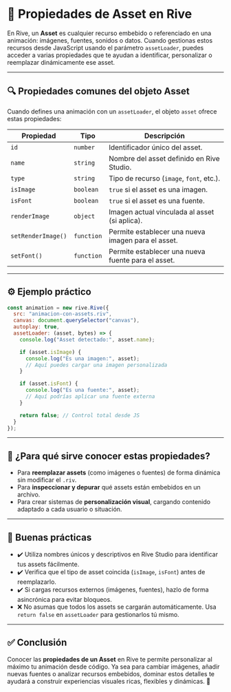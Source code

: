 # 🧩 Propiedades de Asset en Rive

En Rive, un **Asset** es cualquier recurso embebido o referenciado en una animación: imágenes, fuentes, sonidos o datos. Cuando gestionas estos recursos desde JavaScript usando el parámetro `assetLoader`, puedes acceder a varias propiedades que te ayudan a identificar, personalizar o reemplazar dinámicamente ese asset.

---

## 🔍 Propiedades comunes del objeto Asset

Cuando defines una animación con un `assetLoader`, el objeto `asset` ofrece estas propiedades:

| Propiedad            | Tipo        | Descripción                                                             |
|----------------------|-------------|-------------------------------------------------------------------------|
| `id`                 | `number`    | Identificador único del asset.                                         |
| `name`               | `string`    | Nombre del asset definido en Rive Studio.                              |
| `type`               | `string`    | Tipo de recurso (`image`, `font`, etc.).                               |
| `isImage`            | `boolean`   | `true` si el asset es una imagen.                                      |
| `isFont`             | `boolean`   | `true` si el asset es una fuente.                                      |
| `renderImage`        | `object`    | Imagen actual vinculada al asset (si aplica).                          |
| `setRenderImage()`   | `function`  | Permite establecer una nueva imagen para el asset.                     |
| `setFont()`          | `function`  | Permite establecer una nueva fuente para el asset.                     |

---

## ⚙️ Ejemplo práctico

```javascript
const animation = new rive.Rive({
  src: "animacion-con-assets.riv",
  canvas: document.querySelector("canvas"),
  autoplay: true,
  assetLoader: (asset, bytes) => {
    console.log("Asset detectado:", asset.name);

    if (asset.isImage) {
      console.log("Es una imagen:", asset);
      // Aquí puedes cargar una imagen personalizada
    }

    if (asset.isFont) {
      console.log("Es una fuente:", asset);
      // Aquí podrías aplicar una fuente externa
    }

    return false; // Control total desde JS
  }
});
```

---

## 🧠 ¿Para qué sirve conocer estas propiedades?

- Para **reemplazar assets** (como imágenes o fuentes) de forma dinámica sin modificar el `.riv`.
- Para **inspeccionar y depurar** qué assets están embebidos en un archivo.
- Para crear sistemas de **personalización visual**, cargando contenido adaptado a cada usuario o situación.

---

## 🧰 Buenas prácticas

- ✔️ Utiliza nombres únicos y descriptivos en Rive Studio para identificar tus assets fácilmente.
- ✔️ Verifica que el tipo de asset coincida (`isImage`, `isFont`) antes de reemplazarlo.
- ✔️ Si cargas recursos externos (imágenes, fuentes), hazlo de forma asincrónica para evitar bloqueos.
- ❌ No asumas que todos los assets se cargarán automáticamente. Usa `return false` en `assetLoader` para gestionarlos tú mismo.

---

## ✅ Conclusión

Conocer las **propiedades de un Asset** en Rive te permite personalizar al máximo tu animación desde código. Ya sea para cambiar imágenes, añadir nuevas fuentes o analizar recursos embebidos, dominar estos detalles te ayudará a construir experiencias visuales ricas, flexibles y dinámicas. 🎨